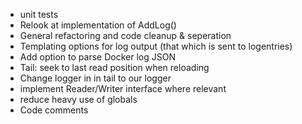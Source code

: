 * unit tests
* Relook at implementation of AddLog()
* General refactoring and code cleanup & seperation
* Templating options for log output (that which is sent to logentries)
* Add option to parse Docker log JSON
* Tail: seek to last read position when reloading
* Change logger in in tail to our logger
* implement Reader/Writer interface where relevant
* reduce heavy use of globals
* Code comments